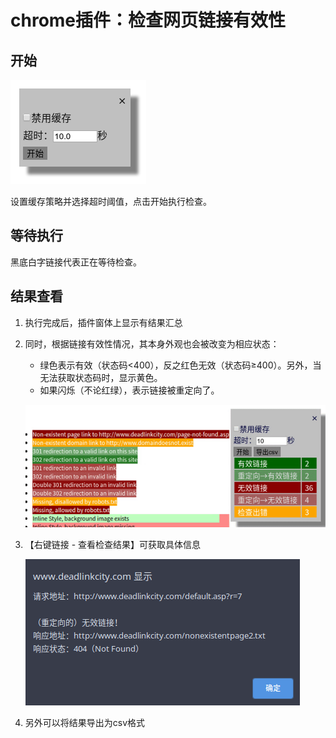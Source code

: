 # chrome插件：检查网页链接有效性

## 开始

![1545981633632](README.assets/1545981633632.png)

设置缓存策略并选择超时阈值，点击开始执行检查。

## 等待执行

黑底白字链接代表正在等待检查。

## 结果查看

1. 执行完成后，插件窗体上显示有结果汇总

2. 同时，根据链接有效性情况，其本身外观也会被改变为相应状态：

   - 绿色表示有效（状态码<400），反之红色无效（状态码≥400）。另外，当无法获取状态码时，显示黄色。
   - 如果闪烁（不论红绿），表示链接被重定向了。

   ![result](README.assets/result.gif)

3. 【右键链接 - 查看检查结果】可获取具体信息

    ![2018-12-28 15-51-07屏幕截图](README.assets/alert.png)

4. 另外可以将结果导出为csv格式